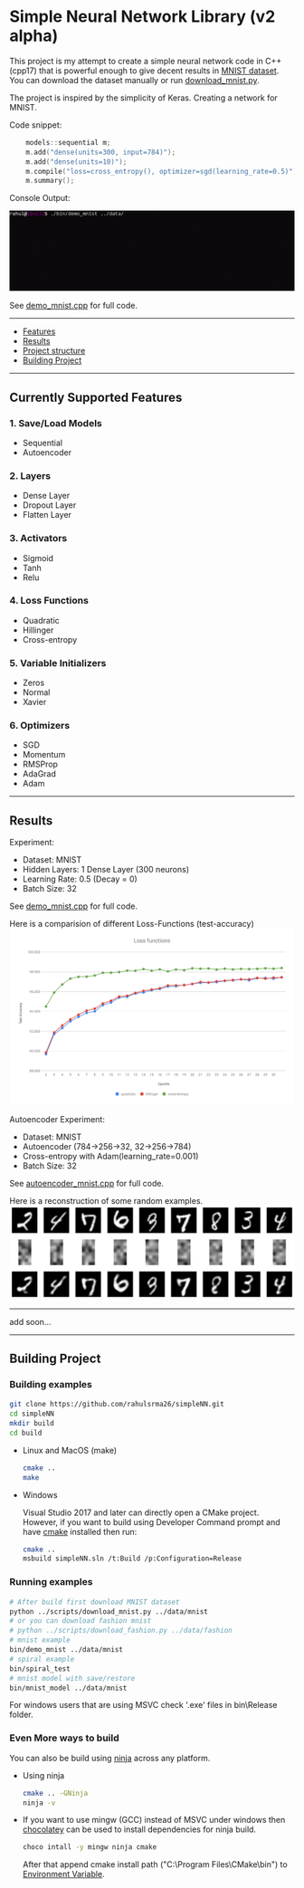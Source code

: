 Simple Neural Network Library (v2 alpha)
========================================

This project is my attempt to create a simple neural network
code in C++ (cpp17) that is powerful enough to give decent
results in [MNIST dataset](http://yann.lecun.com/exdb/mnist/).
You can download the dataset manually or run [download_mnist.py](scripts/download_mnist.py).

The project is inspired by the simplicity of Keras. Creating a network for MNIST.

Code snippet:
```cpp
    models::sequential m;
    m.add("dense(units=300, input=784)");
    m.add("dense(units=10)");
    m.compile("loss=cross_entropy(), optimizer=sgd(learning_rate=0.5)");
    m.summary();
```

Console Output:

![console_run](docs/plots/console_run.gif)

See [demo_mnist.cpp](examples/demo_mnist.cpp) for full code.

---

*	[Features](#features)
*	[Results](#results)
*	[Project structure](#project-structure)
*   [Building Project](#building-project)

---

[](#features)
## Currently Supported Features

### 1. Save/Load Models
*   Sequential
*   Autoencoder

### 2. Layers
*	Dense Layer
*   Dropout Layer
*   Flatten Layer

### 3. Activators
*	Sigmoid
*	Tanh
*	Relu

### 4. Loss Functions
*	Quadratic
*	Hillinger
*	Cross-entropy

### 5. Variable Initializers
*	Zeros
*	Normal
*	Xavier

### 6. Optimizers
*	SGD
*   Momentum
*   RMSProp
*   AdaGrad
*   Adam

---

[](#results)
## Results

Experiment:
* Dataset: MNIST
* Hidden Layers: 1 Dense Layer (300 neurons)
* Learning Rate: 0.5 (Decay = 0)
* Batch Size: 32

See [demo_mnist.cpp](examples/demo_mnist.cpp) for full code.

Here is a comparision of different Loss-Functions (test-accuracy)
![alt text](docs/plots/loss_functions.svg)

Autoencoder Experiment:
* Dataset: MNIST
* Autoencoder (784->256->32, 32->256->784)
* Cross-entropy with Adam(learning_rate=0.001)
* Batch Size: 32

See [autoencoder_mnist.cpp](examples/autoencoder_mnist.cpp) for full code.

Here is a reconstruction of some random examples.
![alt text](docs/plots/autoencoder.png)

---

[](#project-structure)
add soon...

---

[](#building-project)
## Building Project

### Building examples

```sh
git clone https://github.com/rahulsrma26/simpleNN.git
cd simpleNN
mkdir build
cd build
```

* Linux and MacOS (make)
    ```sh
    cmake ..
    make
    ```

* Windows

    Visual Studio 2017 and later can directly open a CMake project. However, if you want to build using Developer Command prompt and have [cmake](https://cmake.org/) installed then run:
    ```sh
    cmake ..
    msbuild simpleNN.sln /t:Build /p:Configuration=Release
    ```

### Running examples

```sh
# After build first download MNIST dataset
python ../scripts/download_mnist.py ../data/mnist
# or you can download fashion mnist
# python ../scripts/download_fashion.py ../data/fashion
# mnist example
bin/demo_mnist ../data/mnist
# spiral example
bin/spiral_test
# mnist model with save/restore
bin/mnist_model ../data/mnist
```
For windows users that are using MSVC check '.exe' files in bin\Release folder.

### Even More ways to build

You can also be build using [ninja](https://ninja-build.org/) across any platform.

* Using ninja
    ```sh
    cmake .. -GNinja
    ninja -v
    ```

* If you want to use mingw (GCC) instead of MSVC under windows then [chocolatey](https://chocolatey.org/) can be used to install dependencies for ninja build.

    ```sh
    choco intall -y mingw ninja cmake
    ```
    After that append cmake install path ("C:\Program Files\CMake\bin") to [Environment Variable](https://helpdeskgeek.com/windows-10/add-windows-path-environment-variable/).

